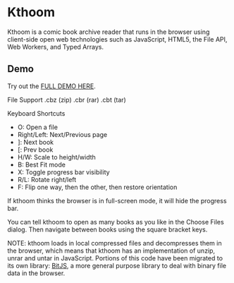 # Kthoom

Kthoom is a comic book archive reader that runs in the browser using client-side open web technologies such as JavaScript, HTML5, the File API, Web Workers, and Typed Arrays.

## Demo
Try out the [FULL DEMO HERE](https://codedread.github.io/kthoom/index.html).

File Support
.cbz (zip)
.cbr (rar)
.cbt (tar)

Keyboard Shortcuts
  * O: Open a file
  * Right/Left: Next/Previous page
  * ]: Next book
  * [: Prev book
  * H/W: Scale to height/width
  * B: Best Fit mode
  * X: Toggle progress bar visibility
  * R/L: Rotate right/left
  * F: Flip one way, then the other, then restore orientation

If kthoom thinks the browser is in full-screen mode, it will hide the progress bar.

You can tell kthoom to open as many books as you like in the Choose Files dialog. Then navigate between books using the square bracket keys.

NOTE: kthoom loads in local compressed files and decompresses them in the browser, which means that kthoom has an implementation of unzip, unrar and untar in JavaScript. Portions of this code have been migrated to its own library: [BitJS](https://github.com/codedread/bitjs), a more general purpose library to deal with binary file data in the browser.

